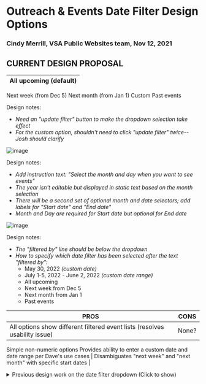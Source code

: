 # Outreach & Events Date Filter Design Options

### Cindy Merrill, VSA Public Websites team, Nov 12, 2021

## CURRENT DESIGN PROPOSAL

All upcoming (default) |
--- |
Next week (from Dec 5)
Next month (from Jan 1)
Custom
Past events

Design notes:
- *Need an "update filter" button to make the dropdown selection take effect*
- *For the custom option, shouldn't need to click "update filter" twice--Josh should clarify*

![image](https://user-images.githubusercontent.com/69914583/141523494-9a4608a4-435a-4ce7-b76d-9bf08033c66b.png)

Design notes:
- *Add instruction text: "Select the month and day when you want to see events"*
- *The year isn't editable but displayed in static text based on the month selection*
- *There will be a second set of optional month and date selectors; add labels for "Start date" and "End date"*
- *Month and Day are required for Start date but optional for End date*

![image](https://user-images.githubusercontent.com/69914583/141596571-fb0ab512-233b-4c85-aa25-1d6ab6971099.png)

Design notes:
- *The "filtered by" line should be below the dropdown*
- *How to specify which date filter has been selected after the text "filtered by":*
  - May 30, 2022 *(custom date)*
  - July 1-5, 2022 - June 2, 2022 *(custom date range)*
  - All upcoming
  - Next week from Dec 5
  - Next month from Jan 1
  - Past events


PROS  | CONS
------|------
All options show different filtered event lists (resolves usability issue) | None?
Simple non-numeric options 
Provides ability to enter a custom date and date range per Dave's use cases |
Disambiguates "next week" and "next month" with specific start dates | 

<details>
<summary>Previous design work on the date filter dropdown (Click to show)</summary> 

## Previous Design
We planned to usability test the following new dropdown for date filtering in Outreach & Events. 

![image](https://user-images.githubusercontent.com/69914583/141374307-5076a41d-8aca-46a2-822e-f6a742d12b91.png)

When I started putting together sample event lists for each dropdown option, we encountered a major usabilty problem with the design.


PROS  | CONS
------|------
Design approved by Dave, Collab Cycle | Usability issue: **5 of 7 options will show the same filtered events lists** with all of today's events at the top (Today, Next 7 days, Next 30 days, Next 60 days, All times)
Filters by date (though have to paginate to see it) | **Hard to show the difference in design prototype screens** w/o requiring a LOT of scrolling/pagination by participants, or showing only a few events in the list
"This weekend" shows a different filtered list (though not many weekend VA events) | Missing opportunity for user feedback by showing a design we already know is problematic
. | Prototype has to be more complex with more screens to implement pagination (multiple screens of results for each dropdown option). If skip this, will be showing an unrealistically small number of events.



## Proposed Design Change
Cassandra Allen and I discussed the issue and shared our thoughts with Josh Kim, who had suggested the dropdown options as a more accessible alternative to a calendar date picker. We thought that seeing all upcoming events made more sense than the overlapping and confusing dropdown options we had. 
Without a way to select a date range in the future, showing all upcoming events in one list made the most sense to us. 

![image](https://user-images.githubusercontent.com/69914583/141374442-87e7cdad-a7b4-43c1-8169-81532c73a412.png)

PROS  | CONS
------|------
Usability issue resolved | Functionally similar to the toggle button on Production today
Upgrades functionality on Production to match the VA Design System for accessibility| Dave expects a new design for date filtering, which this isn't
Easy to show distinct event lists in design prototype | Need Design Intent approval, or not because it's the current view options on Production?
Will get user feedback on the 2-option design, which we don't have for the current O&E in Production
Easy for Cassandra to make this change in the prototype
Could easily add "This weekend" as a third option, if desired

## Input from Dave
- Supporting only the existing 2 options for date filters isn't acceptable
- Use cases for "Filter by date" or "Filter by date range" (to provide an alternative to paging through a list of ALL events):
  - As a Veteran I'd like to know what events are happening on Memorial Day (and that's not today) *[events on a specific date]*
  - I have some free time this weekend and I want to know if VA is offering any events of interest to me *[events this weekend]*
  - I'm planning a trip between Christmas and New Years and I want to know if there are any events that I would be interested in attending and plan my trip around that *[events in a date range]*
  - *(future)* What events are happening around Veterans Day in Washington DC? *[filter by date and location]*
    
## Design Heuristics
- Avoid numbers in dropdown options (e.g., 1-10 days from now, 11-30 days from now) because too much cognitive load for users 
- Want dropdown options to show different-looking event lists (i.e., not all starting with today's events, like All, Today, Next Week, Next Month) 



## More Ideas Generated

![image](https://user-images.githubusercontent.com/69914583/141520026-f387c05d-d029-4715-8051-3b4fae5de3a8.png)

![image](https://user-images.githubusercontent.com/69914583/141523494-9a4608a4-435a-4ce7-b76d-9bf08033c66b.png)

![image](https://user-images.githubusercontent.com/69914583/141596571-fb0ab512-233b-4c85-aa25-1d6ab6971099.png)

[See a draft of the interactions in Sketch](https://www.sketch.com/s/25f54f74-b1c5-400f-8869-e75633071149/a/dl7rO9L/play)

PROS  | CONS
------|------
Simple non-numeric options | 3 of 6 options (All, Today, This week) still show the same filtered event list at the top (i.e., today's events)
Provides ability to enter a custom date (day/month/year or month/year or year), per Dave's use case |
Disambiguates "next week" and "next month" with specific start dates | 


![image](https://user-images.githubusercontent.com/69914583/141516048-8c602c8a-1993-4b44-b112-8e1e3dc72d9f.png)

Below is some previous brainstorming with Josh Kim. Some designs have the same usability issue as above, and others seem too confusing/overwhelming for users with so many numbers.

![image](https://user-images.githubusercontent.com/69914583/141500204-f97baabf-5c2b-47af-8881-a39c39484244.png)

![image](https://user-images.githubusercontent.com/69914583/141500559-8605a112-ec55-4234-8e76-ca217d3c4842.png)

![image](https://user-images.githubusercontent.com/69914583/141500710-e1c91633-4b1a-4e90-8f28-d6095c7692ad.png)

</details>
